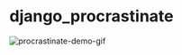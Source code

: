 # django_procrastinate

![procrastinate-demo-gif](https://github.com/yhobby/django_procrastinate/blob/master/procrastinate-demo.gif)
